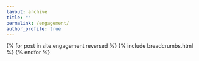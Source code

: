 ```yaml
---
layout: archive
title: ""
permalink: /engagement/
author_profile: true
---
```


{% for post in site.engagement reversed %}
  {% include breadcrumbs.html %}
{% endfor %}